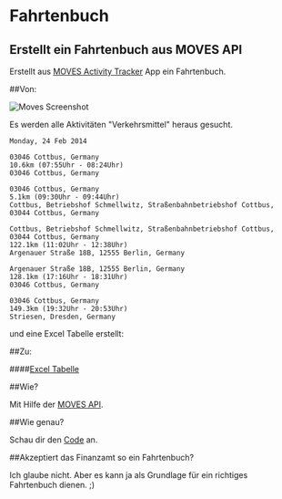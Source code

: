Fahrtenbuch
========
Erstellt ein Fahrtenbuch aus MOVES API
------


Erstellt aus [MOVES Activity Tracker](http://www.moves-app.com/) App ein Fahrtenbuch.

##Von:

![Moves Screenshot](https://raw.github.com/balzer82/Fahrtenbuch/master/Moves-App-Screenshot.jpg)

Es werden alle Aktivitäten "Verkehrsmittel" heraus gesucht.

```
Monday, 24 Feb 2014

03046 Cottbus, Germany
10.6km (07:55Uhr - 08:24Uhr)
03046 Cottbus, Germany

03046 Cottbus, Germany
5.1km (09:30Uhr - 09:44Uhr)
Cottbus, Betriebshof Schmellwitz, Straßenbahnbetriebshof Cottbus, 03044 Cottbus, Germany

Cottbus, Betriebshof Schmellwitz, Straßenbahnbetriebshof Cottbus, 03044 Cottbus, Germany
122.1km (11:02Uhr - 12:38Uhr)
Argenauer Straße 18B, 12555 Berlin, Germany

Argenauer Straße 18B, 12555 Berlin, Germany
128.1km (17:16Uhr - 18:31Uhr)
03046 Cottbus, Germany

03046 Cottbus, Germany
149.3km (19:32Uhr - 20:53Uhr)
Striesen, Dresden, Germany
```
und eine Excel Tabelle erstellt:

##Zu:

####[Excel Tabelle](https://github.com/balzer82/Fahrtenbuch/blob/master/Fahrtenbuch-2014.xlsx?raw=true)

##Wie?

Mit Hilfe der [MOVES API](https://dev.moves-app.com/).

##Wie genau?

Schau dir den [Code](http://nbviewer.ipython.org/github/balzer82/Fahrtenbuch/blob/master/Fahrtenbuch-Git.ipynb?create=1) an.

##Akzeptiert das Finanzamt so ein Fahrtenbuch?

Ich glaube nicht. Aber es kann ja als Grundlage für ein richtiges Fahrtenbuch dienen. ;)
